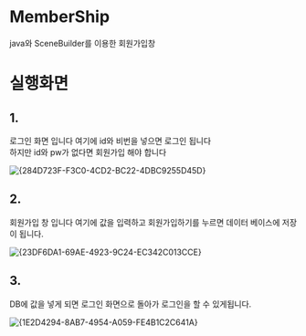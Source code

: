 # MemberShip
java와 SceneBuilder를 이용한 회원가입창

# 실행화면
## 1.
로그인 화면 입니다 여기에 id와 비번을 넣으면 로그인 됩니다   
하지만 id와 pw가 없다면 회원가입 해야 합니다

   ![{284D723F-F3C0-4CD2-BC22-4DBC9255D45D}](https://user-images.githubusercontent.com/93520535/141286311-9b5509a8-7034-4c5c-9669-9b98d316a6fa.png)

## 2.
회원가입 창 입니다 여기에 값을 입력하고
회원가입하기를 누르면 데이터 베이스에 저장이 됩니다.

![{23DF6DA1-69AE-4923-9C24-EC342C013CCE}](https://user-images.githubusercontent.com/93520535/141286364-d895bff2-354d-48f5-97cc-5e180ab8074f.png)

## 3.
DB에 값을 넣게 되면 로그인 화면으로
돌아가 로그인을 할 수 있게됩니다.

![{1E2D4294-8AB7-4954-A059-FE4B1C2C641A}](https://user-images.githubusercontent.com/93520535/141286434-eb899897-0e62-4422-ac7a-d9cc2fea89bf.png)
